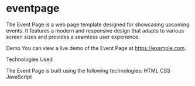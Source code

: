 # eventpage
The Event Page is a web page template designed for showcasing upcoming events. It features a modern and responsive design that adapts to various screen sizes and provides a seamless user experience.

Demo
You can view a live demo of the Event Page at https://example.com.

Technologies Used


The Event Page is built using the following technologies:
HTML
CSS
JavaScript
